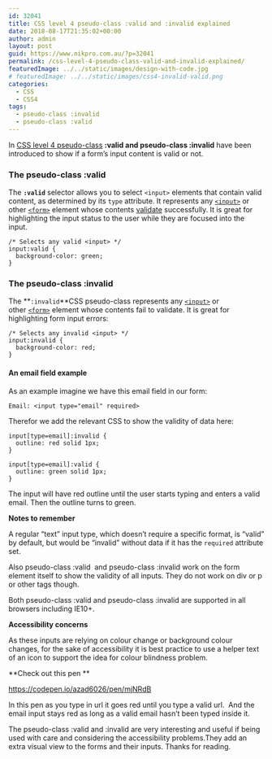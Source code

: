 ```yaml
---
id: 32041
title: CSS level 4 pseudo-class :valid and :invalid explained
date: 2018-08-17T21:35:02+00:00
author: admin
layout: post
guid: https://www.nikpro.com.au/?p=32041
permalink: /css-level-4-pseudo-class-valid-and-invalid-explained/
featuredImage: ../../static/images/design-with-code.jpg
# featuredImage: ../../static/images/css4-invalid-valid.png
categories:
  - CSS
  - CSS4
tags:
  - pseudo-class :invalid
  - pseudo-class :valid
---
```


In [CSS level 4 pseudo-class](https://www.nikpro.com.au/the-css4-focus-within-selector-is-explained-with-examples/) **:valid and pseudo-class :invalid** have been introduced to show if a form&#8217;s input content is valid or not.

### The pseudo-class :valid 

The **`:valid`** selector allows you to select `<input>` elements that contain valid content, as determined by its `type` attribute. It represents any [`<input>`](https://developer.mozilla.org/en-US/docs/Web/HTML/Element/input) or other [`<form>`](https://developer.mozilla.org/en-US/docs/Web/HTML/Element/form) element whose contents [validate](https://developer.mozilla.org/en-US/docs/Web/Guide/HTML/HTML5/Constraint_validation) successfully. It is great for highlighting the input status to the user while they are focused into the input.

```
/* Selects any valid <input> */
input:valid {
  background-color: green;
}

```

### The pseudo-class :invalid

The **`:invalid`**CSS pseudo-class represents any [`<input>`](https://developer.mozilla.org/en-US/docs/Web/HTML/Element/input) or other [`<form>`](https://developer.mozilla.org/en-US/docs/Web/HTML/Element/form) element whose contents fail to validate. It is great for highlighting form input errors:

```
/* Selects any invalid <input> */
input:invalid {
  background-color: red;
}
```

#### An email field example

As an example imagine we have this email field in our form:

```
Email: <input type="email" required>
```

Therefor we add the relevant CSS to show the validity of data here:

```
input[type=email]:invalid {
  outline: red solid 1px;
}

input[type=email]:valid {
  outline: green solid 1px;
}
```

The input will have red outline until the user starts typing and enters a valid email. Then the outline turns to green.

**Notes to remember**

A regular “text” input type, which doesn’t require a specific format, is “valid” by default, but would be “invalid” without data if it has the `required` attribute set.

Also pseudo-class :valid  and pseudo-class :invalid work on the form element itself to show the validity of all inputs. They do not work on div or p or other tags though.

Both pseudo-class :valid and pseudo-class :invalid are supported in all browsers including IE10+.

**Accessibility concerns**

As these inputs are relying on colour change or background colour changes, for the sake of accessibility it is best practice to use a helper text of an icon to support the idea for colour blindness problem.

**Check out this pen **

https://codepen.io/azad6026/pen/mjNRdB

In this pen as you type in url it goes red until you type a valid url.  And the email input stays red as long as a valid email hasn&#8217;t been typed inside it.

The pseudo-class :valid and :invalid are very interesting and useful if being used with care and considering the accessibility problems.They add an extra visual view to the forms and their inputs. Thanks for reading.
